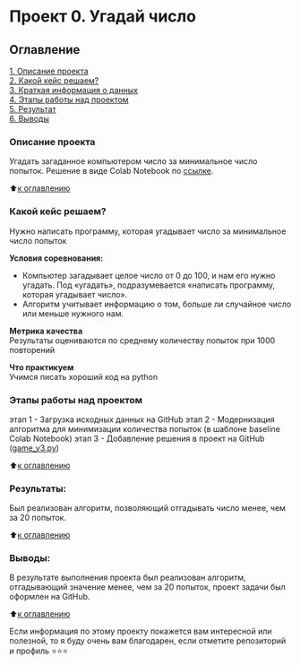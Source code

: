 # Проект 0. Угадай число

## Оглавление  
[1. Описание проекта](.README.md#Описание-проекта)  
[2. Какой кейс решаем?](.README.md#Какой-кейс-решаем)  
[3. Краткая информация о данных](.README.md#Краткая-информация-о-данных)  
[4. Этапы работы над проектом](.README.md#Этапы-работы-над-проектом)  
[5. Результат](.README.md#Результат)    
[6. Выводы](.README.md#Выводы) 

### Описание проекта    
Угадать загаданное компьютером число за минимальное число попыток.
Решение в виде Colab Notebook по [ссылке](https://colab.research.google.com/drive/1S53L4BLF-qOyQ2Ji48j1P-eouiP_ImYn?usp=sharing).

:arrow_up:[к оглавлению](_)


### Какой кейс решаем?    
Нужно написать программу, которая угадывает число за минимальное число попыток

**Условия соревнования:**  
- Компьютер загадывает целое число от 0 до 100, и нам его нужно угадать. Под «угадать», подразумевается «написать программу, которая угадывает число».
- Алгоритм учитывает информацию о том, больше ли случайное число или меньше нужного нам.

**Метрика качества**     
Результаты оцениваются по среднему количеству попыток при 1000 повторений

**Что практикуем**     
Учимся писать хороший код на python



### Этапы работы над проектом  
этап 1 - Загрузка исходных данных на GitHub
этап 2 - Модернизация алгоритма для минимизации количества попыток (в шаблоне baseline Colab Notebook)
этап 3 - Добавление решения в проект на GitHub ([game_v3.py](https://github.com/Daria26g/SF-HW/blob/main/HW%20module%208/game_v3.py))

:arrow_up:[к оглавлению](.README.md#Оглавление)


### Результаты:  
Был реализован алгоритм, позволяющий отгадывать число менее, чем за 20 попыток.

:arrow_up:[к оглавлению](.README.md#Оглавление)


### Выводы:  
В результате выполнения проекта был реализован алгоритм, отгадывающий значение менее, чем за 20 попыток, проект задачи был оформлен на GitHub.

:arrow_up:[к оглавлению](.README.md#Оглавление)


Если информация по этому проекту покажется вам интересной или полезной, то я буду очень вам благодарен, если отметите репозиторий и профиль ⭐️⭐️⭐️